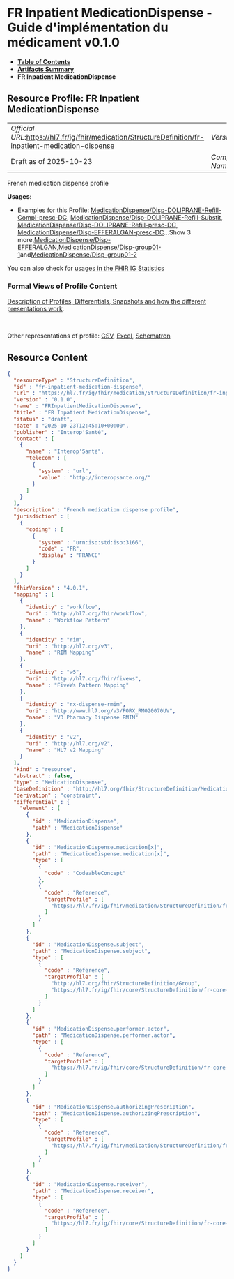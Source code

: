 # FR Inpatient MedicationDispense - Guide d'implémentation du médicament v0.1.0

* [**Table of Contents**](toc.md)
* [**Artifacts Summary**](artifacts.md)
* **FR Inpatient MedicationDispense**

## Resource Profile: FR Inpatient MedicationDispense 

| | |
| :--- | :--- |
| *Official URL*:https://hl7.fr/ig/fhir/medication/StructureDefinition/fr-inpatient-medication-dispense | *Version*:0.1.0 |
| Draft as of 2025-10-23 | *Computable Name*:FRInpatientMedicationDispense |

 
French medication dispense profile 

**Usages:**

* Examples for this Profile: [MedicationDispense/Disp-DOLIPRANE-Refill-Compl-presc-DC](MedicationDispense-Disp-DOLIPRANE-Refill-Compl-presc-DC.md), [MedicationDispense/Disp-DOLIPRANE-Refill-Substit](MedicationDispense-Disp-DOLIPRANE-Refill-Substit.md), [MedicationDispense/Disp-DOLIPRANE-Refill-presc-DC](MedicationDispense-Disp-DOLIPRANE-Refill-presc-DC.md), [MedicationDispense/Disp-EFFERALGAN-presc-DC](MedicationDispense-Disp-EFFERALGAN-presc-DC.md)...Show 3 more,[MedicationDispense/Disp-EFFERALGAN](MedicationDispense-Disp-EFFERALGAN.md),[MedicationDispense/Disp-group01-1](MedicationDispense-Disp-group01-1.md)and[MedicationDispense/Disp-group01-2](MedicationDispense-Disp-group01-2.md)

You can also check for [usages in the FHIR IG Statistics](https://packages2.fhir.org/xig/hl7.fhir.fr.medication|current/StructureDefinition/fr-inpatient-medication-dispense)

### Formal Views of Profile Content

 [Description of Profiles, Differentials, Snapshots and how the different presentations work](http://build.fhir.org/ig/FHIR/ig-guidance/readingIgs.html#structure-definitions). 

 

Other representations of profile: [CSV](StructureDefinition-fr-inpatient-medication-dispense.csv), [Excel](StructureDefinition-fr-inpatient-medication-dispense.xlsx), [Schematron](StructureDefinition-fr-inpatient-medication-dispense.sch) 



## Resource Content

```json
{
  "resourceType" : "StructureDefinition",
  "id" : "fr-inpatient-medication-dispense",
  "url" : "https://hl7.fr/ig/fhir/medication/StructureDefinition/fr-inpatient-medication-dispense",
  "version" : "0.1.0",
  "name" : "FRInpatientMedicationDispense",
  "title" : "FR Inpatient MedicationDispense",
  "status" : "draft",
  "date" : "2025-10-23T12:45:10+00:00",
  "publisher" : "Interop'Santé",
  "contact" : [
    {
      "name" : "Interop'Santé",
      "telecom" : [
        {
          "system" : "url",
          "value" : "http://interopsante.org/"
        }
      ]
    }
  ],
  "description" : "French medication dispense profile",
  "jurisdiction" : [
    {
      "coding" : [
        {
          "system" : "urn:iso:std:iso:3166",
          "code" : "FR",
          "display" : "FRANCE"
        }
      ]
    }
  ],
  "fhirVersion" : "4.0.1",
  "mapping" : [
    {
      "identity" : "workflow",
      "uri" : "http://hl7.org/fhir/workflow",
      "name" : "Workflow Pattern"
    },
    {
      "identity" : "rim",
      "uri" : "http://hl7.org/v3",
      "name" : "RIM Mapping"
    },
    {
      "identity" : "w5",
      "uri" : "http://hl7.org/fhir/fivews",
      "name" : "FiveWs Pattern Mapping"
    },
    {
      "identity" : "rx-dispense-rmim",
      "uri" : "http://www.hl7.org/v3/PORX_RM020070UV",
      "name" : "V3 Pharmacy Dispense RMIM"
    },
    {
      "identity" : "v2",
      "uri" : "http://hl7.org/v2",
      "name" : "HL7 v2 Mapping"
    }
  ],
  "kind" : "resource",
  "abstract" : false,
  "type" : "MedicationDispense",
  "baseDefinition" : "http://hl7.org/fhir/StructureDefinition/MedicationDispense",
  "derivation" : "constraint",
  "differential" : {
    "element" : [
      {
        "id" : "MedicationDispense",
        "path" : "MedicationDispense"
      },
      {
        "id" : "MedicationDispense.medication[x]",
        "path" : "MedicationDispense.medication[x]",
        "type" : [
          {
            "code" : "CodeableConcept"
          },
          {
            "code" : "Reference",
            "targetProfile" : [
              "https://hl7.fr/ig/fhir/medication/StructureDefinition/fr-medication"
            ]
          }
        ]
      },
      {
        "id" : "MedicationDispense.subject",
        "path" : "MedicationDispense.subject",
        "type" : [
          {
            "code" : "Reference",
            "targetProfile" : [
              "http://hl7.org/fhir/StructureDefinition/Group",
              "https://hl7.fr/ig/fhir/core/StructureDefinition/fr-core-patient"
            ]
          }
        ]
      },
      {
        "id" : "MedicationDispense.performer.actor",
        "path" : "MedicationDispense.performer.actor",
        "type" : [
          {
            "code" : "Reference",
            "targetProfile" : [
              "https://hl7.fr/ig/fhir/core/StructureDefinition/fr-core-practitioner"
            ]
          }
        ]
      },
      {
        "id" : "MedicationDispense.authorizingPrescription",
        "path" : "MedicationDispense.authorizingPrescription",
        "type" : [
          {
            "code" : "Reference",
            "targetProfile" : [
              "https://hl7.fr/ig/fhir/medication/StructureDefinition/fr-inpatient-medicationrequest"
            ]
          }
        ]
      },
      {
        "id" : "MedicationDispense.receiver",
        "path" : "MedicationDispense.receiver",
        "type" : [
          {
            "code" : "Reference",
            "targetProfile" : [
              "https://hl7.fr/ig/fhir/core/StructureDefinition/fr-core-practitioner"
            ]
          }
        ]
      }
    ]
  }
}

```
